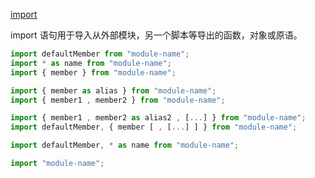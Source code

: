 [import](https://developer.mozilla.org/zh-CN/docs/Web/JavaScript/Reference/Statements/import)

import 语句用于导入从外部模块，另一个脚本等导出的函数，对象或原语。

```js
import defaultMember from "module-name"; 
import * as name from "module-name"; 
import { member } from "module-name"; 

import { member as alias } from "module-name"; 
import { member1 , member2 } from "module-name"; 

import { member1 , member2 as alias2 , [...] } from "module-name"; 
import defaultMember, { member [ , [...] ] } from "module-name"; 

import defaultMember, * as name from "module-name"; 

import "module-name";

```